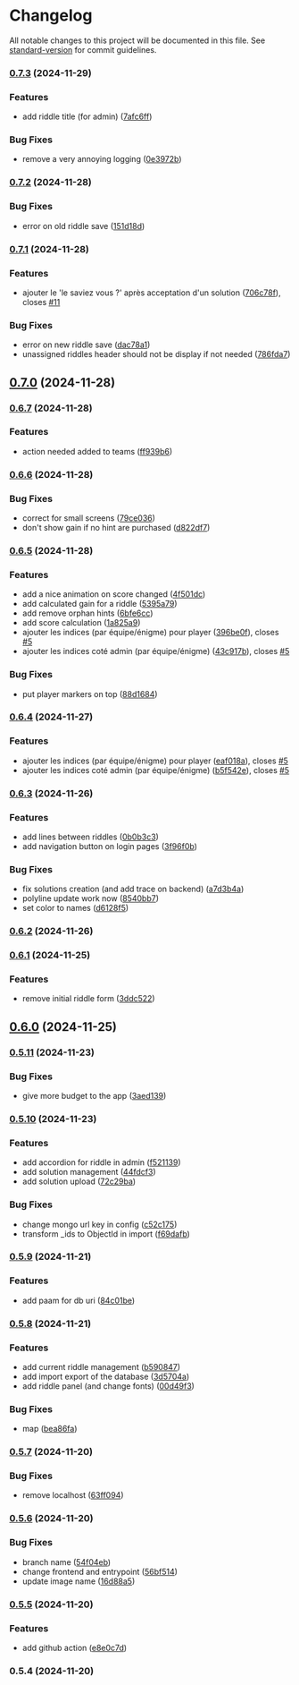 # Changelog

All notable changes to this project will be documented in this file. See [standard-version](https://github.com/conventional-changelog/standard-version) for commit guidelines.

### [0.7.3](https://github.com/bibulle/chasse-au-tresor/compare/v0.7.2...v0.7.3) (2024-11-29)


### Features

* add riddle title (for admin) ([7afc6ff](https://github.com/bibulle/chasse-au-tresor/commit/7afc6ff166a7316f65cebcc10bd640ebc17a5665))


### Bug Fixes

* remove a very annoying logging ([0e3972b](https://github.com/bibulle/chasse-au-tresor/commit/0e3972b49d40c014d044347f792c2b88c578fe22))

### [0.7.2](https://github.com/bibulle/chasse-au-tresor/compare/v0.7.1...v0.7.2) (2024-11-28)


### Bug Fixes

* error on old riddle save ([151d18d](https://github.com/bibulle/chasse-au-tresor/commit/151d18dbf2ad81b32371abb001e34e140d0613de))

### [0.7.1](https://github.com/bibulle/chasse-au-tresor/compare/v0.6.7...v0.7.1) (2024-11-28)


### Features

* ajouter le 'le saviez vous ?' après acceptation d'un solution ([706c78f](https://github.com/bibulle/chasse-au-tresor/commit/706c78fd77c84421b217d20ed648dee0cdcb9639)), closes [#11](https://github.com/bibulle/chasse-au-tresor/issues/11)


### Bug Fixes

* error on new riddle save ([dac78a1](https://github.com/bibulle/chasse-au-tresor/commit/dac78a14fb17689a458b814e6bcc9d6fc26655f3))
* unassigned riddles header should not be display if not needed ([786fda7](https://github.com/bibulle/chasse-au-tresor/commit/786fda75da3db5116469d88750d55ca2bf2ea163))

## [0.7.0](https://github.com/bibulle/chasse-au-tresor/compare/v0.6.7...v0.7.0) (2024-11-28)

### [0.6.7](https://github.com/bibulle/chasse-au-tresor/compare/v0.6.6...v0.6.7) (2024-11-28)


### Features

* action needed added to teams ([ff939b6](https://github.com/bibulle/chasse-au-tresor/commit/ff939b66be979deb1028d41c524661b28824bb05))

### [0.6.6](https://github.com/bibulle/chasse-au-tresor/compare/v0.6.5...v0.6.6) (2024-11-28)


### Bug Fixes

* correct for small screens ([79ce036](https://github.com/bibulle/chasse-au-tresor/commit/79ce036430fc83f7f90f9659a7830004eeb220d1))
* don't show gain if no hint are purchased ([d822df7](https://github.com/bibulle/chasse-au-tresor/commit/d822df76dbd917240c20d0ab4980a438d95d63f1))

### [0.6.5](https://github.com/bibulle/chasse-au-tresor/compare/v0.6.3...v0.6.5) (2024-11-28)


### Features

* add a nice animation on score changed ([4f501dc](https://github.com/bibulle/chasse-au-tresor/commit/4f501dca9144bf044297832c70a273aebdfad27e))
* add calculated gain for a riddle ([5395a79](https://github.com/bibulle/chasse-au-tresor/commit/5395a79ae2128a1e966c685042963a27df9b0f9d))
* add remove orphan hints ([6bfe6cc](https://github.com/bibulle/chasse-au-tresor/commit/6bfe6cc54370f3ff6280f6711c15776de373b0d2))
* add score calculation ([1a825a9](https://github.com/bibulle/chasse-au-tresor/commit/1a825a932adeb704219e94adae70d1f650821fdb))
* ajouter les indices (par équipe/énigme)  pour player ([396be0f](https://github.com/bibulle/chasse-au-tresor/commit/396be0fd5620d56d0ec6c920e4dfe31767e5d515)), closes [#5](https://github.com/bibulle/chasse-au-tresor/issues/5)
* ajouter les indices coté admin (par équipe/énigme) ([43c917b](https://github.com/bibulle/chasse-au-tresor/commit/43c917bf5375cba3558e17d5cc03401524530600)), closes [#5](https://github.com/bibulle/chasse-au-tresor/issues/5)


### Bug Fixes

* put player markers on top ([88d1684](https://github.com/bibulle/chasse-au-tresor/commit/88d168416d98e5a0104f8080a7a2edc9735fc5c7))

### [0.6.4](https://github.com/bibulle/chasse-au-tresor/compare/v0.6.3...v0.6.4) (2024-11-27)


### Features

* ajouter les indices (par équipe/énigme)  pour player ([eaf018a](https://github.com/bibulle/chasse-au-tresor/commit/eaf018a1601484b8bda3f2923a948cfffc0e1f3f)), closes [#5](https://github.com/bibulle/chasse-au-tresor/issues/5)
* ajouter les indices coté admin (par équipe/énigme) ([b5f542e](https://github.com/bibulle/chasse-au-tresor/commit/b5f542e1c0630eade069ad56f876a5789f30b210)), closes [#5](https://github.com/bibulle/chasse-au-tresor/issues/5)

### [0.6.3](https://github.com/bibulle/chasse-au-tresor/compare/v0.6.2...v0.6.3) (2024-11-26)


### Features

* add lines between riddles ([0b0b3c3](https://github.com/bibulle/chasse-au-tresor/commit/0b0b3c36854899ff9b67f75e0762d78301d89d87))
* add navigation button on login pages ([3f96f0b](https://github.com/bibulle/chasse-au-tresor/commit/3f96f0b5a7feaf52a475e40f0f2f8aa4673d30a4))


### Bug Fixes

* fix solutions creation (and add trace on backend) ([a7d3b4a](https://github.com/bibulle/chasse-au-tresor/commit/a7d3b4a5b9467de3fe16445fd9bc9651c6c5e628))
* polyline update work now ([8540bb7](https://github.com/bibulle/chasse-au-tresor/commit/8540bb7ceb10f6d899bede071083c694e1d79c9d))
* set color to names ([d6128f5](https://github.com/bibulle/chasse-au-tresor/commit/d6128f50cc21ba898499ff35dd83785218e5085f))

### [0.6.2](https://github.com/bibulle/chasse-au-tresor/compare/v0.6.1...v0.6.2) (2024-11-26)

### [0.6.1](https://github.com/bibulle/chasse-au-tresor/compare/v0.6.0...v0.6.1) (2024-11-25)


### Features

* remove initial riddle form ([3ddc522](https://github.com/bibulle/chasse-au-tresor/commit/3ddc522f6ea11869caf10aca84be9b2504d80bd5))

## [0.6.0](https://github.com/bibulle/chasse-au-tresor/compare/v0.5.11...v0.6.0) (2024-11-25)

### [0.5.11](https://github.com/bibulle/chasse-au-tresor/compare/v0.5.10...v0.5.11) (2024-11-23)


### Bug Fixes

* give more budget to the app ([3aed139](https://github.com/bibulle/chasse-au-tresor/commit/3aed139295b0cf7b2256a37263703693661e7913))

### [0.5.10](https://github.com/bibulle/chasse-au-tresor/compare/v0.5.9...v0.5.10) (2024-11-23)


### Features

* add accordion for riddle in admin ([f521139](https://github.com/bibulle/chasse-au-tresor/commit/f521139134cb0fae85dcfbe284aa53eb64228608))
* add solution management ([44fdcf3](https://github.com/bibulle/chasse-au-tresor/commit/44fdcf3016e04ef3f099ba74f3a462192b217eb6))
* add solution upload ([72c29ba](https://github.com/bibulle/chasse-au-tresor/commit/72c29bafe0cef27f365b903e15bb6d049d8614d9))


### Bug Fixes

* change mongo url key in config ([c52c175](https://github.com/bibulle/chasse-au-tresor/commit/c52c175bfb6288ecb22bf7f81823d5fe5752c9d5))
* transform _ids to ObjectId in import ([f69dafb](https://github.com/bibulle/chasse-au-tresor/commit/f69dafb43da56f8b6723db67f89fc0cf211863a0))

### [0.5.9](https://github.com/bibulle/chasse-au-tresor/compare/v0.5.8...v0.5.9) (2024-11-21)


### Features

* add paam for db uri ([84c01be](https://github.com/bibulle/chasse-au-tresor/commit/84c01be1f9f2ebd14d9150a8922d8e4ba0083d14))

### [0.5.8](https://github.com/bibulle/chasse-au-tresor/compare/v0.5.7...v0.5.8) (2024-11-21)


### Features

* add current riddle management ([b590847](https://github.com/bibulle/chasse-au-tresor/commit/b590847eb83f4216acd86a188b5dc84b926b8458))
* add import export of the database ([3d5704a](https://github.com/bibulle/chasse-au-tresor/commit/3d5704a7e241282c9cdfc909f3834377ba4dd109))
* add riddle panel (and change fonts) ([00d49f3](https://github.com/bibulle/chasse-au-tresor/commit/00d49f33f059d88ced5482370314617add70c7dc))


### Bug Fixes

* map ([bea86fa](https://github.com/bibulle/chasse-au-tresor/commit/bea86fac4f1233194aadd49d7e863004c01344e2))

### [0.5.7](https://github.com/bibulle/chasse-au-tresor/compare/v0.5.6...v0.5.7) (2024-11-20)


### Bug Fixes

* remove localhost ([63ff094](https://github.com/bibulle/chasse-au-tresor/commit/63ff0940684df078420bb81ebbac3d7720419a44))

### [0.5.6](https://github.com/bibulle/chasse-au-tresor/compare/v0.5.5...v0.5.6) (2024-11-20)


### Bug Fixes

* branch name ([54f04eb](https://github.com/bibulle/chasse-au-tresor/commit/54f04eb9bc27feddb0e640866948a17c92c66951))
* change frontend and entrypoint ([56bf514](https://github.com/bibulle/chasse-au-tresor/commit/56bf514fd4abf812115a952799fd95b7de6e1365))
* update image name ([16d88a5](https://github.com/bibulle/chasse-au-tresor/commit/16d88a585b1b6de995ca5d4abed96bad862363dd))

### [0.5.5](https://github.com/bibulle/chasse-au-tresor/compare/v0.5.4...v0.5.5) (2024-11-20)


### Features

* add github action ([e8e0c7d](https://github.com/bibulle/chasse-au-tresor/commit/e8e0c7d9d1667454528bf2997d73921f702b58a7))

### 0.5.4 (2024-11-20)
